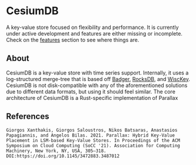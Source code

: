 # CesiumDB

A key-value store focused on flexibility and performance. It is currently under active development and features are either missing or incomplete. Check on the [features](#features) section to see where things are.

## About

CesiumDB is a key-value store with time series support. Internally, it uses a log-structured merge-tree that is based off [Badger](https://github.com/dgraph-io/badger), [RocksDB](https://github.com/facebook/rocksdb), and [WiscKey](https://www.usenix.org/system/files/conference/fast16/fast16-papers-lu.pdf). CesiumDB is not disk-compatible with any of the aforementioned solutions due to different data formats, but using it should feel similar. The core architecture of CesiumDB is a Rust-specific implementation of Parallax

## References

```doi
Giorgos Xanthakis, Giorgos Saloustros, Nikos Batsaras, Anastasios Papagiannis, and Angelos Bilas. 2021. Parallax: Hybrid Key-Value Placement in LSM-based Key-Value Stores. In Proceedings of the ACM Symposium on Cloud Computing (SoCC '21). Association for Computing Machinery, New York, NY, USA, 305–318.
DOI:https://doi.org/10.1145/3472883.3487012
```
